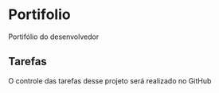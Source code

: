 # Portifolio
Portifólio do desenvolvedor

## Tarefas

O controle das tarefas desse projeto será realizado no GitHub
